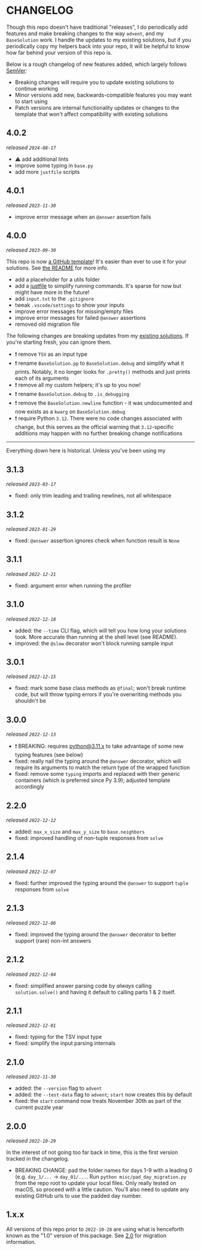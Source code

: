 # CHANGELOG

Though this repo doesn't have traditional "releases", I do periodically add features and make breaking changes to the way `advent`, and my `BaseSolution` work. I handle the updates to my existing solutions, but if you periodically copy my helpers back into your repo, it will be helpful to know how far behind your version of this repo is.

Below is a rough changelog of new features added, which largely follows [SemVer](https://semver.org/):

- Breaking changes will require you to update existing solutions to continue working
- Minor versions add new, backwards-compatible features you may want to start using
- Patch versions are internal functionality updates or changes to the template that won't affect compatibility with existing solutions

## 4.0.2

_released `2024-08-17`_

- ⚠️ add additional lints
- improve some typing in `base.py`
- add more `justfile` scripts

## 4.0.1

_released `2023-11-30`_

- improve error message when an `@answer` assertion fails

## 4.0.0

_released `2023-09-30`_

This repo is now [a GitHub template](https://github.com/xavdid/advent-of-code-python-template)! It's easier than ever to use it for your solutions. See [the README](https://github.com/xavdid/advent-of-code-python-template/#quickstart) for more info.

- add a placeholder for a utils folder
- add a [justfile](https://github.com/casey/just) to simplify running commands. It's sparse for now but might have more in the future!
- add `input.txt` to the `.gitignore`
- tweak `.vscode/settings` to show your inputs
- improve error messages for missing/empty files
- improve error messages for failed `@answer` assertions
- removed old migration file

The following changes are breaking updates from my [existing solutions](https://github.com/xavdid/advent-of-code/). If you're starting fresh, you can ignore them.

- :exclamation: remove `TSV` as an input type
- :exclamation: rename `BaseSolution.pp` to `BaseSolution.debug` and simplify what it prints. Notably, it no longer looks for `.pretty()` methods and just prints each of its arguments
- :exclamation: remove all my custom helpers; it's up to you now!
- :exclamation: rename `BaseSolution.debug` to `.is_debugging`
- :exclamation: remove the `BaseSolution.newline` function - it was undocumented and now exists as a `kwarg` on `BaseSolution.debug`
- :exclamation: require Python `3.12`. There were no code changes associated with change, but this serves as the official warning that `3.12`-specific additions may happen with no further breaking change notifications

---

Everything down here is historical. Unless you've been using my

## 3.1.3

_released `2023-03-17`_

- fixed: only trim leading and trailing newlines, not all whitespace

## 3.1.2

_released `2023-01-29`_

- fixed: `@answer` assertion ignores check when function result is `None`

## 3.1.1

_released `2022-12-21`_

- fixed: argument error when running the profiler

## 3.1.0

_released `2022-12-18`_

- added: the `--time` CLI flag, which will tell you how long your solutions took. More accurate than running at the shell level (see README).
- improved: the `@slow` decorator won't block running sample input

## 3.0.1

_released `2022-12-15`_

- fixed: mark some base class methods as `@final`; won't break runtime code, but will throw typing errors if you're overwriting methods you shouldn't be

## 3.0.0

_released `2022-12-13`_

- :exclamation: BREAKING: requires python@3.11.x to take advantage of some new typing features (see below)
- fixed: really nail the typing around the `@answer` decorator, which will require its arguments to match the return type of the wrapped function
- fixed: remove some `typing` imports and replaced with their generic containers (which is preferred since Py 3.9); adjusted template accordingly

## 2.2.0

_released `2022-12-12`_

- added: `max_x_size` and `max_y_size` to `base.neighbors`
- fixed: improved handling of non-tuple responses from `solve`

## 2.1.4

_released `2022-12-07`_

- fixed: further improved the typing around the `@answer` to support `tuple` responses from `solve`

## 2.1.3

_released `2022-12-06`_

- fixed: improved the typing around the `@answer` decorator to better support (rare) non-int answers

## 2.1.2

_released `2022-12-04`_

- fixed: simplified answer parsing code by _always_ calling `solution.solve()` and having it default to calling parts 1 & 2 itself.

## 2.1.1

_released `2022-12-01`_

- fixed: typing for the TSV input type
- fixed: simplify the input parsing internals

## 2.1.0

_released `2022-11-30`_

- added: the `--version` flag to `advent`
- added: the `--test-data` flag to `advent`; `start` now creates this by default
- fixed: the `start` command now treats November 30th as part of the current puzzle year

## 2.0.0

_released `2022-10-29`_

In the interest of not going too far back in time, this is the first version tracked in the changelog.

- BREAKING CHANGE: pad the folder names for days 1-9 with a leading 0 (e.g. `day_1/...` -> `day_01/...`. Run `python misc/pad_day_migration.py` from the repo root to update your local files. Only really tested on macOS, so proceed with a little caution. You'll also need to update any existing GitHub urls to use the padded day number.

## 1.x.x

All versions of this repo prior to `2022-10-28` are using what is henceforth known as the "1.0" version of this package. See [2.0](#200) for migration information.
